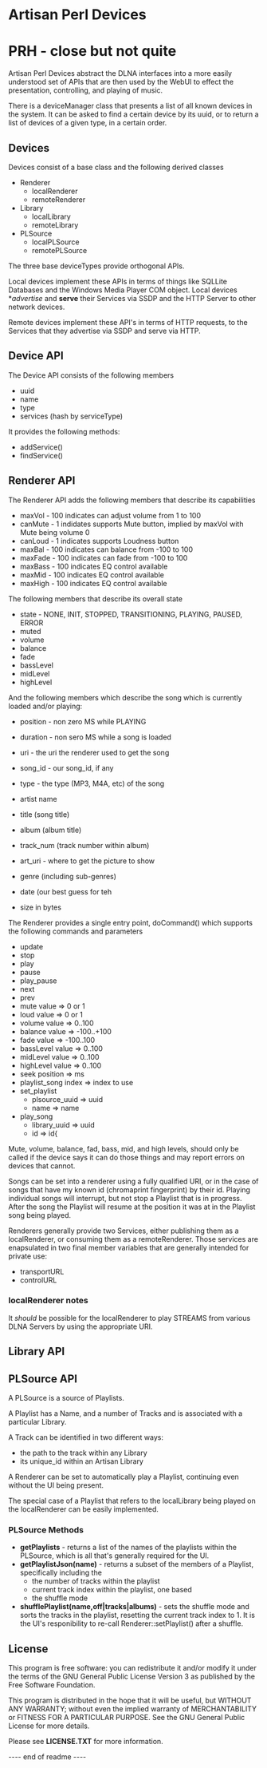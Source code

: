 # Artisan Perl Devices
# PRH - close but not quite

Artisan Perl Devices abstract the DLNA interfaces into a more
easily understood set of APIs that are then used by the WebUI
to effect the presentation, controlling, and playing of music.

There is a deviceManager class that presents a list of all known
devices in the system.  It can be asked to find a certain device
by its uuid, or to return a list of devices of a given type,
in a certain order.

## Devices

Devices consist of a base class and the following derived classes

- Renderer
  - localRenderer
  - remoteRenderer
- Library
  - localLibrary
  - remoteLibrary
- PLSource
  - localPLSource
  - remotePLSource

The three base deviceTypes provide orthogonal APIs.

Local devices implement these APIs in terms of things like
	SQLLite Databases and the Windows Media Player COM object.
	Local devices **advertise* and **serve** their Services
	via SSDP and the HTTP Server to other network devices.

Remote devices implement these API's in terms of HTTP requests,
	to the Services that they advertise via SSDP and serve
	via HTTP.


## Device API

The Device API consists of the following members

- uuid
- name
- type
- services (hash by serviceType)

It provides the following methods:

- addService()
- findService()


## Renderer API

The Renderer API adds the following members that describe
its capabilities

- maxVol - 100 indicates can adjust volume from 1 to 100
- canMute - 1 indidates supports Mute button, implied by maxVol with Mute being volume 0
- canLoud - 1 indicates supports Loudness button
- maxBal - 100 indicates can balance from -100 to 100
- maxFade - 100 indicates can fade from -100 to 100
- maxBass - 100 indicates EQ control available
- maxMid - 100 indicates EQ control available
- maxHigh - 100 indicates EQ control available

The following members that describe its overall state

- state - NONE, INIT, STOPPED, TRANSITIONING, PLAYING, PAUSED, ERROR
- muted
- volume
- balance
- fade
- bassLevel
- midLevel
- highLevel

And the following members which describe the song which
is currently loaded and/or playing:

- position - non zero MS while PLAYING
- duration - non sero MS while a song is loaded

- uri - the uri the renderer used to get the song
- song_id - our song_id, if any
- type - the type (MP3, M4A, etc) of the song
- artist name
- title (song title)
- album (album title)
- track_num (track number within album)
- art_uri - where to get the picture to show
- genre (including sub-genres)
- date (our best guess for teh
- size in bytes

The Renderer provides a single entry point, doCommand()
which supports the following commands and parameters

- update
- stop
- play
- pause
- play_pause
- next
- prev
- mute value => 0 or 1
- loud value => 0 or 1
- volume value => 0..100
- balance value => -100..+100
- fade value => -100..100
- bassLevel value => 0..100
- midLevel value => 0..100
- highLevel value => 0..100
- seek position => ms
- playlist_song index => index to use
- set_playlist
  - plsource_uuid => uuid
  - name => name
- play_song
  - library_uuid => uuid
  - id => id{

Mute, volume, balance, fad, bass, mid, and high levels,
should only be called if the device says it can do those
things and may report errors on devices that cannot.

Songs can be set into a renderer using a fully qualified
URI, or in the case of songs that have my known id
(chromaprint fingerprint) by their id.  Playing
individual songs will interrupt, but not stop
a Playlist that is in progress.  After the song
the Playlist will resume at the position it was
at in the Playlist song being played.


Renderers generally provide two Services, either
publishing them as a localRenderer, or consuming
them as a remoteRenderer.  Those services are
enapsulated in two final member variables that
are generally intended for private use:

- transportURL
- controlURL

### localRenderer notes

It *should* be possible for the localRenderer to play
STREAMS from various DLNA Servers by using the appropriate
URI.




## Library API


## PLSource API

A PLSource is a source of Playlists.

A Playlist has a Name, and a number of Tracks and is
associated with a particular Library.

A Track can be identified in two different ways:

- the path to the track within any Library
- its unique_id within an Artisan Library

A Renderer can be set to automatically play a Playlist,
continuing even without the UI being present.

The special case of a Playlist that refers to the
localLibrary being played on the localRenderer can
be easily implemented.


### PLSource Methods

- **getPlaylists** - returns a list of the names of the
  playlists within the PLSource, which is all that's generally
  required for the UI.
- **getPlaylistJson(name)** - returns a subset of the members
  of a Playlist, specifically including the
  - the number of tracks within the playlist
  - current track index within the playlist, one based
  - the shuffle mode
- **shufflePlaylist(name,off|tracks|albums)** - sets the
  shuffle mode and sorts the tracks in the playlist,
  resetting the current track index to 1. It is the
  UI's responibility to re-call Renderer::setPlaylist()
  after a shuffle.












## License

This program is free software: you can redistribute it and/or modify
it under the terms of the GNU General Public License Version 3 as published by
the Free Software Foundation.

This program is distributed in the hope that it will be useful,
but WITHOUT ANY WARRANTY; without even the implied warranty of
MERCHANTABILITY or FITNESS FOR A PARTICULAR PURPOSE.  See the
GNU General Public License for more details.

Please see **LICENSE.TXT** for more information.

---- end of readme ----
